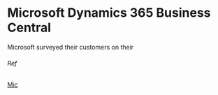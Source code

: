 
# Microsoft Dynamics 365 Business Central

Microsoft surveyed their customers on their 



###### Ref
[Mic](https://tei.forrester.com/go/Microsoft/Dynamics365BusinessCentral/?lang=en-us)
